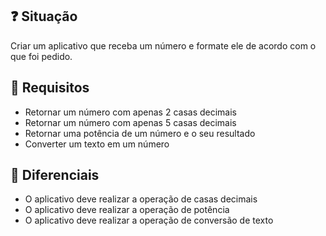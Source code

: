 ## ❓ Situação
Criar um aplicativo que receba um número e formate ele de acordo com o que foi pedido. 


## 📝 Requisitos
- Retornar um número com apenas 2 casas decimais 
- Retornar um número com apenas 5 casas decimais 
- Retornar uma potência de um número e o seu resultado 
- Converter um texto em um número

## 📌 Diferenciais
- O aplicativo deve realizar a operação de casas decimais 
- O aplicativo deve realizar a operação de potência 
- O aplicativo deve realizar a operação de conversão de texto 

